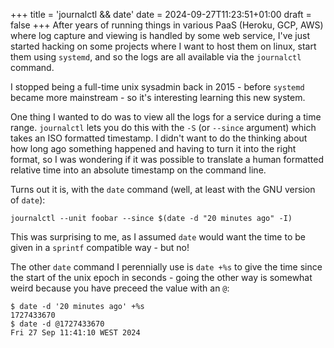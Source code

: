 +++
title = 'journalctl && date'
date = 2024-09-27T11:23:51+01:00
draft = false
+++
After years of running things in various PaaS (Heroku, GCP, AWS) where
log capture and viewing is handled by some web service, I've just started
hacking on some projects where I want to host them on linux, start them using
`systemd`, and so the logs are all available via the `journalctl` command.

I stopped being a full-time unix sysadmin back in 2015 - before `systemd` became
more mainstream - so it's interesting learning this new system.

One thing I wanted to do was to view all the logs for a service during a
time range. `journalctl` lets you do this with the `-S` (or
`--since` argument) which takes an ISO formatted timestamp. I didn't want to do the
thinking about how long ago something happened and having to turn it into the
right format, so I was wondering if it was possible to translate a human
formatted relative time into an absolute timestamp on the command line.

Turns out it is, with the `date` command (well, at least with the GNU version of `date`):
```
journalctl --unit foobar --since $(date -d "20 minutes ago" -I)
```

This was surprising to me, as I assumed `date` would want the time to be
given in a `sprintf` compatible way - but no!

The other `date` command I perennially use is `date +%s` to give the time since
the start of the unix epoch in seconds - going the other way is somewhat weird
because you have preceed the value with an `@`:
```
$ date -d '20 minutes ago' +%s
1727433670
$ date -d @1727433670
Fri 27 Sep 11:41:10 WEST 2024
```

